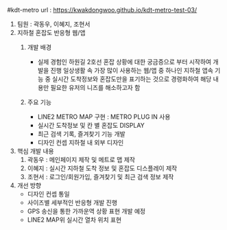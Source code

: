 #kdt-metro
url : https://kwakdongwoo.github.io/kdt-metro-test-03/

1. 팀원 : 곽동우, 이혜지, 조현서
2. 지하철 혼잡도 반응형 웹/앱
    1. 개발 배경
          - 실제 경험인 하원길 2호선 혼잡 상황에 대한 궁금증으로 부터 시작하여 개발을 진행
일상생활 속 가장 많이 사용하는 웹/앱 중 하나인 지하철 앱속 기능 중 실시간 도착정보와 혼잡도만을 표기하는 것으로 경령화하여 해당 내용만 필요한 유저의 니즈를 해소하고자 함

    2. 주요 기능
        - LINE2 METRO MAP 구현 : METRO PLUG IN 사용
        - 실시간 도착정보 및 칸 별 혼잡도 DISPLAY
        - 최근 검색 기록, 즐겨찾기 기능 개발
        - 디자인 컨셉 지하철 내 외부 디자인
3. 핵심 개발 내용
    1. 곽동우 : 메인페이지 제작 및 메트로 맵 제작 
    2. 이혜지 : 실시간 지하철 도착 정보 및 혼잡도 디스플레이 제작
    3. 조현서 : 로그인/회원가입, 즐겨찾기 및 최근 검색 정보 제작
4. 개선 방향
    - 디자인 컨셉 통일
    - 사이즈별 세부적인 반응형 개발 진행
    - GPS 송신을 통한 가까운역 상황 표현 개발 예정
    - LINE2 MAP위 실시간 열차 위치 표현
